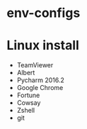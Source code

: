 # env-configs

# Linux install

- TeamViewer
- Albert
- Pycharm 2016.2
- Google Chrome
- Fortune
- Cowsay
- Zshell
- git

